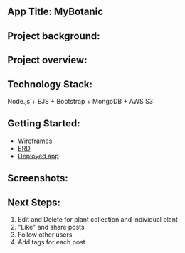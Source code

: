 ## App Title: MyBotanic

## Project background:

## Project overview:

## Technology Stack: 
Node.js + EJS + Bootstrap + MongoDB + AWS S3

## Getting Started: 
- [Wireframes](https://www.figma.com/design/F80QCJxVE72rnD9Du72Nm4/GA_Project2%3A-MyBotanic?node-id=0-1&t=nbnDsBQwbe4rIGBZ-1)
- [ERD](https://miro.com/welcomeonboard/U1VmZVhyVWpDb0gwWHN4RUxjN0h5aGhkYXVtZVl4d3c2SU9rTVNRNEVpUldJT0V3SVJtNWFnbDNUdElaR1hvZHwzMDc0NDU3MzQ3NTgxOTY0ODMyfDI=?share_link_id=446756152333)
- [Deployed app](https://mybontanic.onrender.com/home)

## Screenshots:

## Next Steps: 
1. Edit and Delete for plant collection and individual plant
2. "Like" and share posts
3. Follow other users
4. Add tags for each post